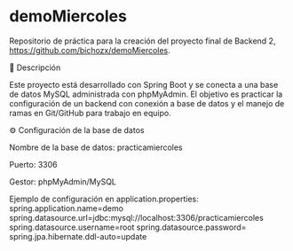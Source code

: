# demoMiercoles

Repositorio de práctica para la creación del proyecto final de Backend 2, https://github.com/bichozx/demoMiercoles.

📌 Descripción

Este proyecto está desarrollado con Spring Boot y se conecta a una base de datos MySQL administrada con phpMyAdmin.
El objetivo es practicar la configuración de un backend con conexión a base de datos y el manejo de ramas en Git/GitHub para trabajo en equipo.

⚙️ Configuración de la base de datos

Nombre de la base de datos: practicamiercoles

Puerto: 3306

Gestor: phpMyAdmin/MySQL

Ejemplo de configuración en application.properties:
spring.application.name=demo
spring.datasource.url=jdbc:mysql://localhost:3306/practicamiercoles
spring.datasource.username=root
spring.datasource.password=
spring.jpa.hibernate.ddl-auto=update
